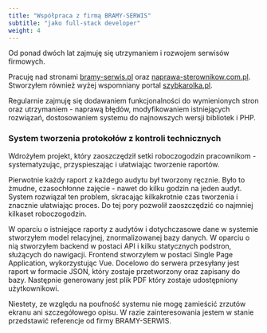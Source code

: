 ```yaml
---
title: "Współpraca z firmą BRAMY-SERWIS"
subtitle: "jako full-stack developer"
weight: 4
---
```


Od ponad dwóch lat zajmuję się utrzymaniem i rozwojem serwisów firmowych.
<!--more-->
Pracuję nad stronami [bramy-serwis.pl](https://bramy-serwis.pl) oraz [naprawa-sterownikow.com.pl](https://naprawa-sterownikow.com.pl).
Stworzyłem również wyżej wspomniany portal [szybkarolka.pl](https://szybkarolka.pl).

Regularnie zajmuję się dodawaniem funkcjonalności do wymienionych stron oraz utrzymaniem - naprawą błędów, modyfikowaniem istniejących rozwiązań, dostosowaniem systemu do najnowszych wersji bibliotek i PHP.

### System tworzenia protokołów z kontroli technicznych
Wdrożyłem projekt, który zaoszczędził setki roboczogodzin pracownikom - systematyzując, przyspieszając i ułatwiając tworzenie raportów.

Pierwotnie każdy raport z każdego audytu był tworzony ręcznie. Było to żmudne, czasochłonne zajęcie - nawet do kilku godzin na jeden audyt. System rozwiązał ten problem, skracając kilkakrotnie czas tworzenia i znacznie ułatwiając proces. Do tej pory pozwolił zaoszczędzić co najmniej kilkaset roboczogodzin.

W oparciu o istniejące raporty z audytów i dotychczasowe dane w systemie stworzyłem model relacyjnej, znormalizowanej bazy danych. W oparciu o nią stworzyłem backend w postaci API i kilku statycznych podstron, służących do nawigacji. Frontend stworzyłem w postaci Single Page Application, wykorzystując Vue. Docelowo do serwera przesyłany jest raport w formacie JSON, który zostaje przetworzony oraz zapisany do bazy. Następnie generowany jest plik PDF który zostaje udostępniony użytkownikowi.

Niestety, ze względu na poufność systemu nie mogę zamieścić zrzutów ekranu ani szczegółowego opisu. W razie zainteresowania jestem w stanie przedstawić referencje od firmy BRAMY-SERWIS.